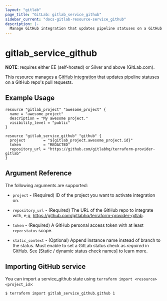 ```yaml
---
layout: "gitlab"
page_title: "GitLab: gitlab_service_github"
sidebar_current: "docs-gitlab-resource-service_github"
description: |-
  Manage GitHub integration that updates pipeline statuses on a GitHub repo's pull requests.
---
```


# gitlab\_service\_github

**NOTE**: requires either EE (self-hosted) or Silver and above (GitLab.com).

This resource manages a [GitHub integration](https://docs.gitlab.com/ee/user/project/integrations/github.html) that updates pipeline statuses on a GitHub repo's pull requests.

## Example Usage

```hcl
resource "gitlab_project" "awesome_project" {
  name = "awesome_project"
  description = "My awesome project."
  visibility_level = "public"
}

resource "gitlab_service_github" "github" {
  project        = "${gitlab_project.awesome_project.id}"
  token          = "REDACTED"
  repository_url = "https://github.com/gitlabhq/terraform-provider-gitlab"
}
```

## Argument Reference

The following arguments are supported:

* `project` - (Required) ID of the project you want to activate integration on.

* `repository_url` - (Required) The URL of the GitHub repo to integrate with, e,g, https://github.com/gitlabhq/terraform-provider-gitlab.

* `token` - (Required) A GitHub personal access token with at least `repo:status` scope.

* `static_context` - (Optional) Append instance name instead of branch to the status. Must enable to set a GitLab status check as _required_ in GitHub. See [Static / dynamic status check names] to learn more. 

## Importing GitHub service

 You can import a service_github state using `terraform import <resource> <project_id>`:

```bash
$ terraform import gitlab_service_github.github 1
```